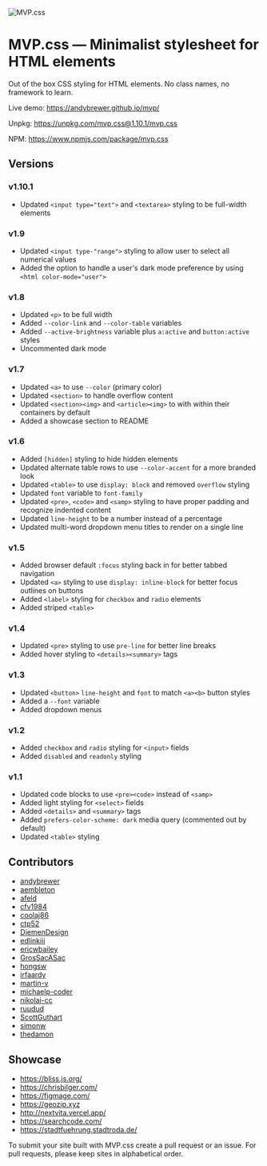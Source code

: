 ![MVP.css](img/logo.png)

# MVP.css — Minimalist stylesheet for HTML elements

Out of the box CSS styling for HTML elements. No class names, no framework to learn.

Live demo: https://andybrewer.github.io/mvp/

Unpkg: https://unpkg.com/mvp.css@1.10.1/mvp.css

NPM: https://www.npmjs.com/package/mvp.css

## Versions

### v1.10.1
* Updated `<input type="text">` and `<textarea>` styling to be full-width elements 

### v1.9
* Updated `<input type-"range">` styling to allow user to select all numerical values
* Added the option to handle a user's dark mode preference by using `<html color-mode="user">` 

### v1.8
* Updated `<p>` to be full width
* Added `--color-link` and `--color-table` variables
* Added `--active-brightness` variable plus `a:active` and `button:active` styles
* Uncommented dark mode

### v1.7
* Updated `<a>` to use `--color` (primary color)
* Updated `<section>` to handle overflow content
* Updated `<section><img>` and `<article><img>` to with within their containers by default
* Added a showcase section to README

### v1.6
* Added `[hidden]` styling to hide hidden elements
* Updated alternate table rows to use `--color-accent` for a more branded look
* Updated `<table>` to use `display: block` and removed `overflow` styling
* Updated `font` variable to `font-family`
* Updated `<pre>`, `<code>` and `<samp>` styling to have proper padding and recognize indented content
* Updated `line-height` to be a number instead of a percentage
* Updated multi-word dropdown menu titles to render on a single line

### v1.5
* Added browser default `:focus` styling back in for better tabbed navigation
* Updated `<a>` styling to use `display: inline-block` for better focus outlines on buttons
* Added `<label>` styling for `checkbox` and `radio` elements
* Added striped `<table>`

### v1.4
* Updated `<pre>` styling to use `pre-line` for better line breaks
* Added hover styling to `<details><summary>` tags

### v1.3
* Updated `<button>` `line-height` and `font` to match `<a><b>` button styles
* Added a `--font` variable
* Added dropdown menus

### v1.2
* Added `checkbox` and `radio` styling for `<input>` fields
* Added `disabled` and `readonly` styling

### v1.1
* Updated code blocks to use `<pre><code>` instead of `<samp>`
* Added light styling for `<select>` fields
* Added `<details>` and `<summary>` tags
* Added `prefers-color-scheme: dark` media query (commented out by default)
* Updated `<table>` styling

## Contributors
* [andybrewer](https://github.com/andybrewer)
* [aembleton](https://github.com/aembleton)
* [afeld](https://github.com/afeld)
* [cfv1984](https://github.com/cfv1984)
* [coolaj86](https://github.com/coolaj86)
* [ctp52](https://github.com/ctp52)
* [DiemenDesign](https://github.com/DiemenDesign)
* [edlinkiii](https://github.com/edlinkiii)
* [ericwbailey](https://github.com/ericwbailey)
* [GrosSacASac](https://github.com/GrosSacASac)
* [hongsw](https://github.com/hongsw)
* [irfaardy](https://github.com/irfaardy)
* [martin-v](https://github.com/martin-v)
* [michaelp-coder](https://github.com/michaelp-coder)
* [nikolai-cc](https://github.com/nikolai-cc)
* [ruudud](https://github.com/ruudud)
* [ScottGuthart](https://github.com/ScottGuthart)
* [simonw](https://github.com/simonw)
* [thedamon](https://github.com/thedamon)

## Showcase
* https://bliss.js.org/
* https://chrisbilger.com/
* https://figmage.com/
* https://geozip.xyz
* http://nextvita.vercel.app/
* https://searchcode.com/
* https://stadtfuehrung.stadtroda.de/

To submit your site built with MVP.css create a pull request or an issue. For pull requests, please keep sites in alphabetical order.
